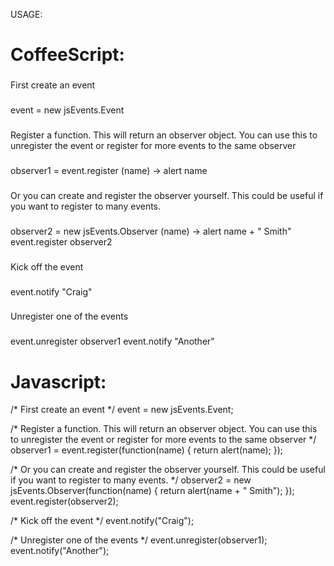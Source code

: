 USAGE:

CoffeeScript:
=============
###
First create an event
###

event = new jsEvents.Event


###
Register a function. This will return an observer object.
You can use this to unregister the event or register for more events to the same observer
###

observer1 = event.register (name) ->
   alert name


###
Or you can create and register the observer yourself.
This could be useful if you want to register to many events.
###

observer2 = new jsEvents.Observer (name) ->
   alert name + " Smith"
event.register observer2


###
Kick off the event
###

event.notify "Craig"


###
Unregister one of the events
###

event.unregister observer1
event.notify "Another"



Javascript:
===========
/* First create an event */
event = new jsEvents.Event;


/* Register a function. This will return an observer object.
   You can use this to unregister the event or register for more events to the same observer */
observer1 = event.register(function(name) {
  return alert(name);
});


/* Or you can create and register the observer yourself.
   This could be useful if you want to register to many events. */
observer2 = new jsEvents.Observer(function(name) {
  return alert(name + " Smith");
});
event.register(observer2);


/* Kick off the event */
event.notify("Craig");


/* Unregister one of the events */
event.unregister(observer1);
event.notify("Another");

